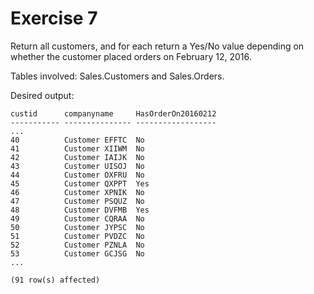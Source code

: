 # Exercise 7

Return all customers, and for each return a Yes/No value depending on whether the customer placed orders on February 12, 2016.

Tables involved: Sales.Customers and Sales.Orders.

Desired output:

```
custid      companyname     HasOrderOn20160212
----------- --------------- ------------------
...
40          Customer EFFTC  No
41          Customer XIIWM  No
42          Customer IAIJK  No
43          Customer UISOJ  No
44          Customer OXFRU  No
45          Customer QXPPT  Yes
46          Customer XPNIK  No
47          Customer PSQUZ  No
48          Customer DVFMB  Yes
49          Customer CQRAA  No
50          Customer JYPSC  No
51          Customer PVDZC  No
52          Customer PZNLA  No
53          Customer GCJSG  No
...

(91 row(s) affected)
```